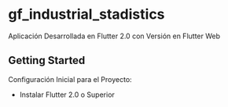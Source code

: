 # gf_industrial_stadistics

Aplicación Desarrollada en Flutter 2.0 con Versión en Flutter Web

## Getting Started

Configuración Inicial para el Proyecto:
- Instalar Flutter 2.0 o Superior
